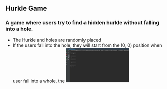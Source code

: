 
## Hurkle Game
### A game where users try to find a hidden hurkle without falling into a hole. 
- The Hurkle and holes are randomly placed
- If the users fall into the hole, they will start from the (0, 0) position 
when user fall into a whole, the 
<img src="Hurkle.gif" width="200"><br>
